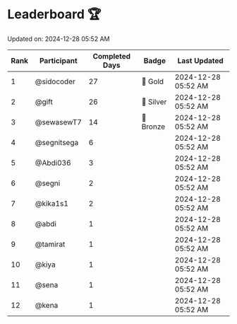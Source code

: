 # Leaderboard 🏆

Updated on: 2024-12-28 05:52 AM

| Rank | Participant       | Completed Days | Badge      | Last Updated         |
|------|-------------------|----------------|------------|----------------------|
| 1    | @sidocoder        | 27             | 🏅 Gold     | 2024-12-28 05:52 AM |
| 2    | @gift             | 26             | 🥈 Silver   | 2024-12-28 05:52 AM |
| 3    | @sewasewT7        | 14             | 🥉 Bronze   | 2024-12-28 05:52 AM |
| 4    | @segnitsega       | 6              |            | 2024-12-28 05:52 AM |
| 5    | @Abdi036          | 3              |            | 2024-12-28 05:52 AM |
| 6    | @segni            | 2              |            | 2024-12-28 05:52 AM |
| 7    | @kika1s1          | 2              |            | 2024-12-28 05:52 AM |
| 8    | @abdi             | 1              |            | 2024-12-28 05:52 AM |
| 9    | @tamirat          | 1              |            | 2024-12-28 05:52 AM |
| 10   | @kiya             | 1              |            | 2024-12-28 05:52 AM |
| 11   | @sena             | 1              |            | 2024-12-28 05:52 AM |
| 12   | @kena             | 1              |            | 2024-12-28 05:52 AM |

